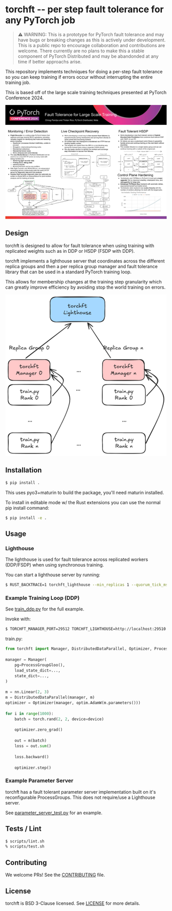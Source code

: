 # torchft -- per step fault tolerance for any PyTorch job

> ⚠️ WARNING: This is a prototype for PyTorch fault tolerance and may have bugs
> or breaking changes as this is actively under development. This is a public
> repo to encourage collaboration and contributions are welcome. There currently
> are no plans to make this a stable component of PyTorch Distributed and may be
> abandonded at any time if better approachs arise.

This repository implements techniques for doing a per-step fault tolerance so
you can keep training if errors occur without interrupting the entire training
job.

This is based off of the large scale training techniques presented at PyTorch
Conference 2024.

[![](./media/fault_tolerance_poster.png)](./media/fault_tolerance_poster.pdf)

## Design

torchft is designed to allow for fault tolerance when using training with replicated weights such as in DDP or HSDP (FSDP with DDP).

torchft implements a lighthouse server that coordinates across the different
replica groups and then a per replica group manager and fault tolerance library
that can be used in a standard PyTorch training loop.

This allows for membership changes at the training step granularity which can
greatly improve efficiency by avoiding stop the world training on errors.

![](./media/torchft-overview.png)

## Installation

```sh
$ pip install .
```

This uses pyo3+maturin to build the package, you'll need maturin installed.

To install in editable mode w/ the Rust extensions you can use the normal pip install command:

```sh
$ pip install -e .
```

## Usage

### Lighthouse

The lighthouse is used for fault tolerance across replicated workers (DDP/FSDP)
when using synchronous training.

You can start a lighthouse server by running:

```sh
$ RUST_BACKTRACE=1 torchft_lighthouse --min_replicas 1 --quorum_tick_ms 100 --join_timeout_ms 1000
```

### Example Training Loop (DDP)

See [train_ddp.py](./train_ddp.py) for the full example.

Invoke with:

```sh
$ TORCHFT_MANAGER_PORT=29512 TORCHFT_LIGHTHOUSE=http://localhost:29510 torchrun --master_port 29501 --nnodes 1 --nproc_per_node 1 train.py
```

train.py:

```py
from torchft import Manager, DistributedDataParallel, Optimizer, ProcessGroupGloo

manager = Manager(
    pg=ProcessGroupGloo(),
    load_state_dict=...,
    state_dict=...,
)

m = nn.Linear(2, 3)
m = DistributedDataParallel(manager, m)
optimizer = Optimizer(manager, optim.AdamW(m.parameters()))

for i in range(1000):
    batch = torch.rand(2, 2, device=device)

    optimizer.zero_grad()

    out = m(batch)
    loss = out.sum()

    loss.backward()

    optimizer.step()
```

### Example Parameter Server

torchft has a fault tolerant parameter server implementation built on it's
reconfigurable ProcessGroups. This does not require/use a Lighthouse server.

See [parameter_server_test.py](./torchft/parameter_server_test.py) for an example.

## Tests / Lint

```sh
$ scripts/lint.sh
% scripts/test.sh
```

## Contributing

We welcome PRs! See the [CONTRIBUTING](./CONTRIBUTING.md) file.

## License

torchft is BSD 3-Clause licensed. See [LICENSE](./LICENSE) for more details.
